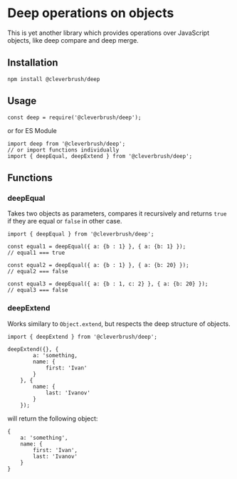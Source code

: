 # Deep operations on objects

This is yet another library which provides operations over JavaScript objects, like deep compare and deep merge.

## Installation

    npm install @cleverbrush/deep

## Usage

    const deep = require('@cleverbrush/deep');

or for ES Module

    import deep from '@cleverbrush/deep';
    // or import functions individually
    import { deepEqual, deepExtend } from '@cleverbrush/deep';

## Functions

### deepEqual

Takes two objects as parameters, compares it recursively and returns `true` if they are equal or `false` in other case.

    import { deepEqual } from '@cleverbrush/deep';

    const equal1 = deepEqual({ a: {b : 1} }, { a: {b: 1} });
    // equal1 === true

    const equal2 = deepEqual({ a: {b : 1} }, { a: {b: 20} });
    // equal2 === false

    const equal3 = deepEqual({ a: {b : 1, c: 2} }, { a: {b: 20} });
    // equal3 === false

### deepExtend

Works similary to `Object.extend`, but respects the deep structure of objects.

    import { deepExtend } from '@cleverbrush/deep';

    deepExtend({}, {
            a: 'something,
            name: {
                first: 'Ivan'
            }
        }, {
            name: {
                last: 'Ivanov'
            }
        });

will return the following object:

    {
        a: 'something',
        name: {
            first: 'Ivan',
            last: 'Ivanov'
        }
    }
